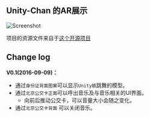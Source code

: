 Unity-Chan 的AR展示
----------------------------------------------

![Screenshot][Screenshot]


项目的资源文件来自于[这个开源项目](https://github.com/unity3d-jp/unitychan-crs)

## Change log
**V0.1(2016-09-09)：**

* 通过`身份证背面图案`可以显示`Unity娘`跳舞的模型。
* 通过`北京公交卡正面`可以呼出音乐及与音乐相关的UI界面。
	* 向前后推动公交卡，可以音量大小会随之变化。
* 通过`北京公交卡背面` 可以关闭音乐。


[Screenshot]: http://unity-chan.com/blog/wp-content/uploads/2014/08/uniteinthesky_ss.jpg


